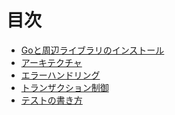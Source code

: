 目次
==
- [Goと周辺ライブラリのインストール](./installation.md)
- [アーキテクチャ](./architecture.md)
- [エラーハンドリング](./error_handling.md)
- [トランザクション制御](./transaction.md)
- [テストの書き方](./testing.md)
